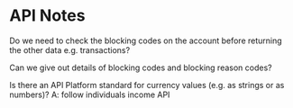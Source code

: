 # API Notes

Do we need to check the blocking codes on the account before returning the other data e.g. transactions?

Can we give out details of blocking codes and blocking reason codes?

Is there an API Platform standard for currency values (e.g. as strings or as numbers)?
A: follow individuals income API
